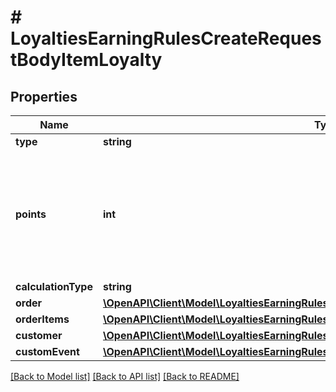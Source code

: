 # # LoyaltiesEarningRulesCreateRequestBodyItemLoyalty

## Properties

Name | Type | Description | Notes
------------ | ------------- | ------------- | -------------
**type** | **string** |  | [optional]
**points** | **int** | Defines how the points will be added to the loyalty card. FIXED adds a fixed number of points. | [optional]
**calculationType** | **string** |  | [optional]
**order** | [**\OpenAPI\Client\Model\LoyaltiesEarningRulesCreateRequestBodyItemLoyaltyOrder**](LoyaltiesEarningRulesCreateRequestBodyItemLoyaltyOrder.md) |  | [optional]
**orderItems** | [**\OpenAPI\Client\Model\LoyaltiesEarningRulesCreateRequestBodyItemLoyaltyOrderItems**](LoyaltiesEarningRulesCreateRequestBodyItemLoyaltyOrderItems.md) |  | [optional]
**customer** | [**\OpenAPI\Client\Model\LoyaltiesEarningRulesCreateRequestBodyItemLoyaltyCustomer**](LoyaltiesEarningRulesCreateRequestBodyItemLoyaltyCustomer.md) |  | [optional]
**customEvent** | [**\OpenAPI\Client\Model\LoyaltiesEarningRulesCreateRequestBodyItemLoyaltyCustomEvent**](LoyaltiesEarningRulesCreateRequestBodyItemLoyaltyCustomEvent.md) |  | [optional]

[[Back to Model list]](../../README.md#models) [[Back to API list]](../../README.md#endpoints) [[Back to README]](../../README.md)
